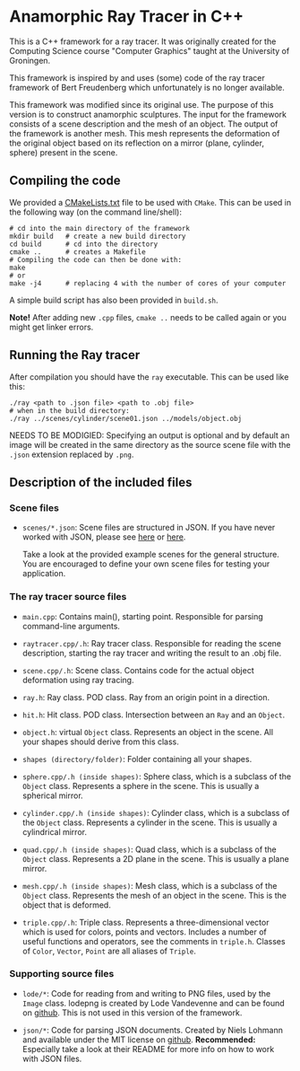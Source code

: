 # Anamorphic Ray Tracer in C++

This is a C++ framework for a ray tracer. It was originally created for the Computing Science course "Computer Graphics" taught at the University of Groningen.

This framework is inspired by and uses (some) code of the ray tracer framework of Bert Freudenberg which unfortunately is no longer available.

This framework was modified since its original use. The purpose of this version is to construct anamorphic sculptures. The input for the framework consists of a scene description and the mesh of an object. The output of the framework is another mesh. This mesh represents the deformation of the original object based on its reflection on a mirror (plane, cylinder, sphere) present in the scene.

## Compiling the code

We provided a [CMakeLists.txt](CMakeLists.txt) file to be used with `CMake`.
This can be used in the following way (on the command line/shell):

```
# cd into the main directory of the framework
mkdir build   # create a new build directory
cd build      # cd into the directory
cmake ..      # creates a Makefile
# Compiling the code can then be done with:
make
# or
make -j4      # replacing 4 with the number of cores of your computer
```

A simple build script has also been provided in `build.sh`.

**Note!** After adding new `.cpp` files, `cmake ..` needs to be called again or you might get linker errors.

## Running the Ray tracer
After compilation you should have the `ray` executable.
This can be used like this:
```
./ray <path to .json file> <path to .obj file>
# when in the build directory:
./ray ../scenes/cylinder/scene01.json ../models/object.obj
```


NEEDS TO BE MODIGIED: Specifying an output is optional and by default an image will be created in
the same directory as the source scene file with the `.json` extension replaced
by `.png`.

## Description of the included files

### Scene files
* `scenes/*.json`: Scene files are structured in JSON. If you have never
    worked with JSON, please see [here](https://en.wikipedia.org/wiki/JSON#Data_types_and_syntax) or [here](https://www.json.org).

    Take a look at the provided example scenes for the general structure.
    You are encouraged to define your own scene files for testing your
    application.

### The ray tracer source files

* `main.cpp`: Contains main(), starting point. Responsible for parsing
    command-line arguments.

* `raytracer.cpp/.h`: Ray tracer class. Responsible for reading the scene description, starting the ray tracer and writing the result to an .obj file.

* `scene.cpp/.h`: Scene class. Contains code for the actual object deformation using ray tracing.

* `ray.h`: Ray class. POD class. Ray from an origin point in a direction.

* `hit.h`: Hit class. POD class. Intersection between an `Ray` and an `Object`.

* `object.h`: virtual `Object` class. Represents an object in the scene.
    All your shapes should derive from this class.

* `shapes (directory/folder)`: Folder containing all your shapes.

* `sphere.cpp/.h (inside shapes)`: Sphere class, which is a subclass of the `Object` class. Represents a sphere in the scene. This is usually a spherical mirror.

* `cylinder.cpp/.h (inside shapes)`: Cylinder class, which is a subclass of the `Object` class. Represents a cylinder in the scene. This is usually a cylindrical mirror.

* `quad.cpp/.h (inside shapes)`: Quad class, which is a subclass of the `Object` class. Represents a 2D plane in the scene. This is usually a plane mirror.

* `mesh.cpp/.h (inside shapes)`: Mesh class, which is a subclass of the `Object` class. Represents the mesh of an object in the scene. This is the object that is deformed.

* `triple.cpp/.h`: Triple class. Represents a three-dimensional vector which is used for colors, points and vectors.
    Includes a number of useful functions and operators, see the comments in `triple.h`.
    Classes of `Color`, `Vector`, `Point` are all aliases of `Triple`.

### Supporting source files

* `lode/*`: Code for reading from and writing to PNG files,
    used by the `Image` class.
     lodepng is created by Lode Vandevenne and can be found on [github](https://github.com/lvandeve/lodepng).
     This is not used in this version of the framework.

* `json/*`: Code for parsing JSON documents.
    Created by Niels Lohmann and available under the MIT license on  [github](https://github.com/nlohmann/json).
    **Recommended:** Especially take a look at their README for more info on how to work with JSON files.
